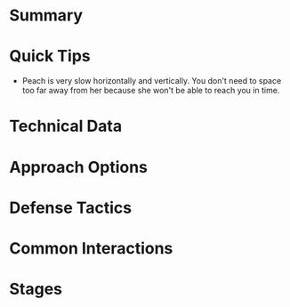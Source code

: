 # Summary
# Quick Tips
- Peach is very slow horizontally and vertically.  You don't need to space too far away from her because she won't be able to reach you in time.
# Technical Data
# Approach Options
# Defense Tactics
# Common Interactions
# Stages